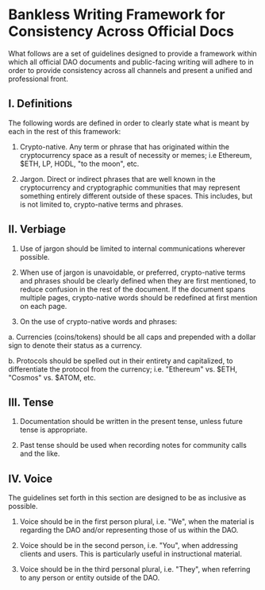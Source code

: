 # Bankless Writing Framework for Consistency Across Official Docs

What follows are a set of guidelines designed to provide a framework within
which all official DAO documents and public-facing writing will adhere to in
order to provide consistency across all channels and present a unified and
professional front.

## I. Definitions  

The following words are defined in order to clearly state what is meant by
each in the rest of this framework:  

1. Crypto-native. Any term or phrase that has originated within the
cryptocurrency space as a result of necessity or memes; i.e Ethereum, $ETH,
LP, HODL, "to the moon", etc.  

2. Jargon. Direct or indirect phrases that are well known in the
cryptocurrency and cryptographic communities that may represent something
entirely different outside of these spaces. This includes, but is not
limited to, crypto-native terms and phrases.  

## II. Verbiage  

1. Use of jargon should be limited to internal communications wherever
possible.  

2. When use of jargon is unavoidable, or preferred, crypto-native terms and
phrases should be clearly defined when they are first mentioned, to reduce
confusion in the rest of the document. If the document spans multiple pages,
crypto-native words should be redefined at first mention on each page.  

3. On the use of crypto-native words and phrases:  

a. Currencies (coins/tokens) should be all caps and prepended with a dollar sign to denote
their status as a currency.  

b. Protocols should be spelled out in their entirety and capitalized, to
differentiate the protocol from the currency; i.e. "Ethereum" vs. $ETH,
"Cosmos" vs. $ATOM, etc.  

## III. Tense  

1. Documentation should be written in the present tense, unless future tense
is appropriate.  

2. Past tense should be used when recording notes for community calls and
the like.  

## IV. Voice  

The guidelines set forth in this section are designed to be as inclusive as
possible.  

1. Voice should be in the first person plural, i.e. "We", when the material 
is regarding the DAO and/or representing those of us within the DAO.  

2. Voice should be in the second person, i.e. "You", when addressing clients
and users. This is particularly useful in instructional material.  

3. Voice should be in the third personal plural, i.e. "They", when referring
to any person or entity outside of the DAO.  